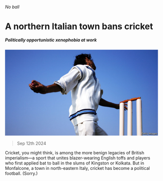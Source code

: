 ###### No ball

# A northern Italian town bans cricket 

##### Politically opportunistic xenophobia at work 

![image](images/20240914_EUP503.jpg) 

> Sep 12th 2024 

Cricket, you might think, is among the more benign legacies of British imperialism—a sport that unites blazer-wearing English toffs and players who first applied bat to ball in the slums of Kingston or Kolkata. But in Monfalcone, a town in north-eastern Italy, cricket has become a political football. (Sorry.)

